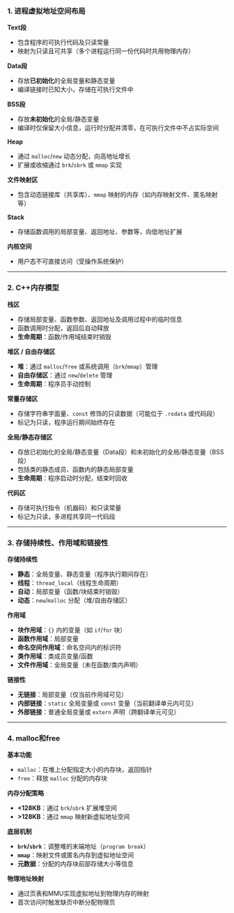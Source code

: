 ### 1. 进程虚拟地址空间布局  
**Text段**
  - 包含程序的可执行代码及只读常量
  - 映射为只读且可共享（多个进程运行同一份代码时共用物理内存）

**Data段**
  - 存放**已初始化**的全局变量和静态变量
  - 编译链接时已知大小，存储在可执行文件中  

**BSS段**
  - 存放**未初始化**的全局/静态变量 
  - 编译时仅保留大小信息，运行时分配并清零，在可执行文件中不占实际空间

**Heap**  
  - 通过 `malloc`/`new` 动态分配，向高地址增长 
  - 扩展或收缩通过 `brk`/`sbrk` 或 `mmap` 实现 

**文件映射区** 
  - 包含动态链接库（共享库）、`mmap` 映射的内存（如内存映射文件、匿名映射等）

**Stack**
  - 存储函数调用的局部变量、返回地址、参数等，向低地址扩展  

**内核空间**  
  - 用户态不可直接访问（受操作系统保护） 

---

### 2. C++内存模型  
**栈区**
  - 存储局部变量、函数参数、返回地址及调用过程中的临时信息  
  - 函数调用时分配，返回后自动释放
  - **生命周期**：函数/作用域结束时销毁

**堆区 / 自由存储区** 
  - **堆**：通过 `malloc`/`free` 或系统调用（`brk`/`mmap`）管理
  - **自由存储区**：通过 `new`/`delete` 管理 
  - **生命周期**：程序员手动控制

**常量存储区** 
  - 存储字符串字面量、`const` 修饰的只读数据（可能位于 `.rodata` 或代码段）  
  - 标记为只读，程序运行期间始终存在

**全局/静态存储区**  
  - 存放已初始化的全局/静态变量（Data段）和未初始化的全局/静态变量（BSS段）
  - 包括类的静态成员、函数内的静态局部变量
  - **生命周期**：程序启动时分配，结束时回收

**代码区**  
  - 存储可执行指令（机器码）和只读常量 
  - 标记为只读，多进程共享同一代码段
---

### 3. 存储持续性、作用域和链接性  
**存储持续性**  
  - **静态**：全局变量、静态变量（程序执行期间存在） 
  - **线程**：`thread_local`（线程生命周期）
  - **自动**：局部变量（函数/块结束时销毁）
  - **动态**：`new`/`malloc` 分配（堆/自由存储区）  

**作用域**  
  - **块作用域**：`{}` 内的变量（如 `if`/`for` 块）
  - **函数作用域**：局部变量
  - **命名空间作用域**：命名空间内的标识符 
  - **类作用域**：类成员变量/函数
  - **文件作用域**：全局变量（未在函数/类内声明） 

**链接性**  
  - **无链接**：局部变量（仅当前作用域可见）
  - **内部链接**：`static` 全局变量或 `const` 变量（当前翻译单元内可见）
  - **外部链接**：普通全局变量或 `extern` 声明（跨翻译单元可见）

---

### 4. malloc和free  
**基本功能**  
  - `malloc`：在堆上分配指定大小的内存块，返回指针
  - `free`：释放 `malloc` 分配的内存块

**内存分配策略**  
  - **<128KB**：通过 `brk`/`sbrk` 扩展堆空间 
  - **>128KB**：通过 `mmap` 映射新虚拟地址空间 

**底层机制** 
  - **`brk`/`sbrk`**：调整堆的末端地址（`program break`）
  - **`mmap`**：映射文件或匿名内存到虚拟地址空间
  - **元数据**：分配的内存块前部存储大小等信息

**物理地址映射** 
  - 通过页表和MMU实现虚拟地址到物理内存的映射
  - 首次访问时触发缺页中断分配物理页
